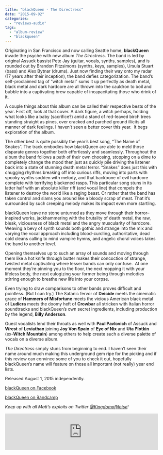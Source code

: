 ```yaml
---
title: "blackQueen - The Directress"
date: "2015-09-02"
categories: 
  - "reviews-audio"
tags: 
  - "album-review"
  - "blackqueen"
---
```


Originating in San Francisco and now calling Seattle home, **blackQueen** invade the psyche with new album _The Directress_. The band is led by original Assuck bassist Pete Jay (guitar, vocals, synths, samples), and is rounded out by Brandon Fitzsimons (synths, keys, samples), Ursula Stuart (bass) and Alex Bytnar (drums). Just now finding their way onto my radar (17 years after their inception), the band defies categorization. The band’s self-proclaimed tag of “witch metal” sums it up perfectly as death metal, black metal and dark hardcore are all thrown into the cauldron to boil and bubble into a captivating brew capable of incapacitating those who drink of it.

A couple things about this album can be called their respective bests of the year. First off, look at that cover. A dark figure, a witch perhaps, holding what looks like a baby (sacrifice?) amid a stand of red-leaved birch trees standing straight as pines, over cracked and parched ground illicits all manner of dark feelings. I haven’t seen a better cover this year.  It begs exploration of the album.

The other best is quite possibly the year’s best song, “The Name of Snakes”. The track embodies how blackQueen are able to meld those disparate genres together both effortlessly and seamlessly. Throughout the album the band follows a path of their own choosing, stopping on a dime to completely change the mood then just as quickly pile driving the listener back into a state of stunning death metal terror. “Snakes” does just this with chugging rhythms breaking off into curious riffs, moving into parts with spooky synths sodden with melody, and that backbone of evil hardcore complete with terrifying blackened rasps. This particular song stuns in its latter half with an absolute killer riff (and vocal line) that compels the listener to destroy the world like a raging beast. Or rather that the band has taken control and slams you around like a bloody scrap of meat. That it’s surrounded by such creeping melody makes its impact even more startling.

blackQueen leave no stone unturned as they move through their horror–inspired works, jackhammering with the brutality of death metal, the raw, bleak, viciousness of black metal and the angry muscularity of hardcore. Weaving a bevy of synth sounds both gothic and strange into the mix and varying the vocal approach including blood-curdling, authoritative, dead cold cleans calling to mind vampire hymns, and angelic choral voices takes the band to another level.

Opening themselves up to such an array of sounds and moving through them like a hot knife through butter makes their concoction of strange, twisted metal captivating where lesser bands can only confuse.  At one moment they’re pinning you to the floor, the next mopping it with your lifeless body, the next eulogizing your former being through melodies stirring enough to breathe new life into your corpse.

Even trying to draw comparisons to other bands proves difficult and pointless. (But I can try.) The Satanic fervor of **Deicide** meets the cinematic grace of **Hammers of Misfortune** meets the vicious American black metal of **Ludicra** meets the doomy heft of **Crowbar** all stricken with Italian horror soundtracks and blackQueen’s own secret ingredients, including production by the legend, **Billy Anderson**.

Guest vocalists lend their throats as well with **Paul Pavlovich** of Assuck and **Wrest** of **Leviathan** joining **Joy Von Spain** of **Eye of Nix** and **Uta Plotkin** (ex-**Witch Mountain**) among others to help create such a diverse palette of vocals on a diverse album.

_The Directress_ simply stuns from beginning to end. I haven’t seen their name around much making this underground gem ripe for the picking and if this review can convince some of you to check it out, hopefully blackQueen’s name will feature on those all important (not really) year end lists.

Released August 1, 2015 independently.

[blackQueen on Facebook](https://www.facebook.com/blackqueenwitch)

[blackQueen on Bandcamp](https://witchmetal.bandcamp.com/)

_Keep up with all Matt’s exploits on Twitter [@KingdomofNoise](https://twitter.com/kingdomofnoise)!_

<iframe style="border: 0; width: 100%; height: 120px;" src="https://bandcamp.com/EmbeddedPlayer/album=1727944515/size=large/bgcol=ffffff/linkcol=0687f5/tracklist=false/artwork=small/transparent=true/" width="300" height="150" seamless=""><a href="http://witchmetal.bandcamp.com/album/the-directress">The Directress by blackQueen</a></iframe>
